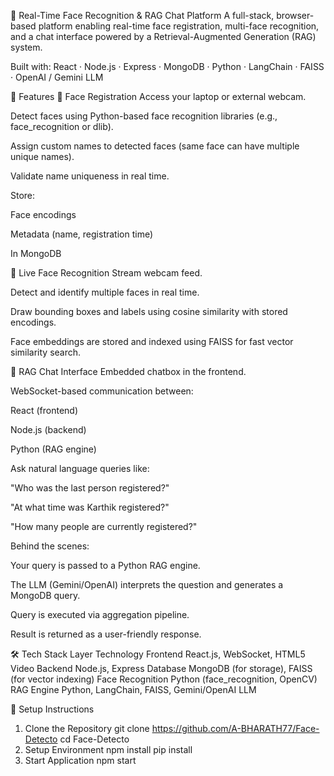 🧠 Real-Time Face Recognition & RAG Chat Platform
A full-stack, browser-based platform enabling real-time face registration, multi-face recognition, and a chat interface powered by a Retrieval-Augmented Generation (RAG) system.

Built with:
React · Node.js · Express · MongoDB · Python · LangChain · FAISS · OpenAI / Gemini LLM

🚀 Features
📸 Face Registration
Access your laptop or external webcam.

Detect faces using Python-based face recognition libraries (e.g., face_recognition or dlib).

Assign custom names to detected faces (same face can have multiple unique names).

Validate name uniqueness in real time.

Store:

Face encodings

Metadata (name, registration time)

In MongoDB

🎥 Live Face Recognition
Stream webcam feed.

Detect and identify multiple faces in real time.

Draw bounding boxes and labels using cosine similarity with stored encodings.

Face embeddings are stored and indexed using FAISS for fast vector similarity search.

💬 RAG Chat Interface
Embedded chatbox in the frontend.

WebSocket-based communication between:

React (frontend)

Node.js (backend)

Python (RAG engine)

Ask natural language queries like:

"Who was the last person registered?"

"At what time was Karthik registered?"

"How many people are currently registered?"

Behind the scenes:

Your query is passed to a Python RAG engine.

The LLM (Gemini/OpenAI) interprets the question and generates a MongoDB query.

Query is executed via aggregation pipeline.

Result is returned as a user-friendly response.

🛠️ Tech Stack
Layer	            Technology
Frontend	        React.js, WebSocket, HTML5 Video
Backend	          Node.js, Express
Database	        MongoDB (for storage), FAISS (for vector indexing)
Face Recognition	Python (face_recognition, OpenCV)
RAG Engine	      Python, LangChain, FAISS, Gemini/OpenAI LLM

🔧 Setup Instructions
1. Clone the Repository
   git clone https://github.com/A-BHARATH77/Face-Detecto
   cd Face-Detecto
2. Setup Environment
   npm install
   pip install
3. Start Application 
   npm start

